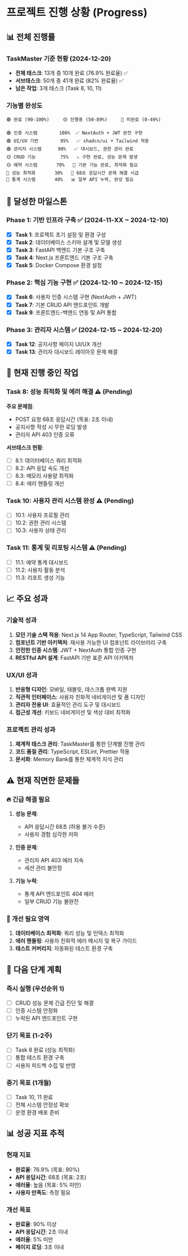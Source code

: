 # 프로젝트 진행 상황 (Progress)

## 📊 **전체 진행률**

### **TaskMaster 기준 현황** (2024-12-20)
- **전체 태스크**: 13개 중 10개 완료 (76.9% 완료율) ✅
- **서브태스크**: 50개 중 41개 완료 (82% 완료율) ✅
- **남은 작업**: 3개 태스크 (Task 8, 10, 11)

### **기능별 완성도**
```
🟢 완료 (90-100%)     🟡 진행중 (50-89%)     🔴 미완료 (0-49%)

🟢 인증 시스템        100%  ✅ NextAuth + JWT 완전 구현
🟢 UI/UX 기반        95%   ✅ shadcn/ui + Tailwind 적용
🟢 관리자 시스템      90%   ✅ 대시보드, 권한 관리 완료
🟡 CRUD 기능         75%   ⚠️ 구현 완료, 성능 문제 발생
🟡 예약 시스템       70%   🔧 기본 기능 완료, 최적화 필요
🔴 성능 최적화       30%   🚨 68초 응답시간 문제 해결 시급
🔴 통계 시스템       40%   📊 일부 API 누락, 완성 필요
```

## 🎯 **달성한 마일스톤**

### **Phase 1: 기반 인프라 구축** ✅ (2024-11-XX ~ 2024-12-10)
- [x] **Task 1**: 프로젝트 초기 설정 및 환경 구성
- [x] **Task 2**: 데이터베이스 스키마 설계 및 모델 생성
- [x] **Task 3**: FastAPI 백엔드 기본 구조 구축
- [x] **Task 4**: Next.js 프론트엔드 기본 구조 구축
- [x] **Task 5**: Docker Compose 환경 설정

### **Phase 2: 핵심 기능 구현** ✅ (2024-12-10 ~ 2024-12-15)
- [x] **Task 6**: 사용자 인증 시스템 구현 (NextAuth + JWT)
- [x] **Task 7**: 기본 CRUD API 엔드포인트 개발
- [x] **Task 9**: 프론트엔드-백엔드 연동 및 API 통합

### **Phase 3: 관리자 시스템** ✅ (2024-12-15 ~ 2024-12-20)
- [x] **Task 12**: 공지사항 페이지 UI/UX 개선
- [x] **Task 13**: 관리자 대시보드 레이아웃 문제 해결

## 🚧 **현재 진행 중인 작업**

### **Task 8: 성능 최적화 및 에러 해결** ⚠️ (Pending)
**주요 문제점**:
- POST 요청 68초 응답시간 (목표: 2초 이내)
- 공지사항 작성 시 무한 로딩 발생
- 관리자 API 403 인증 오류

**서브태스크 현황**:
- [ ] 8.1: 데이터베이스 쿼리 최적화
- [ ] 8.2: API 응답 속도 개선
- [ ] 8.3: 메모리 사용량 최적화
- [ ] 8.4: 에러 핸들링 개선

### **Task 10: 사용자 관리 시스템 완성** ⚠️ (Pending)
- [ ] 10.1: 사용자 프로필 관리
- [ ] 10.2: 권한 관리 시스템
- [ ] 10.3: 사용자 상태 관리

### **Task 11: 통계 및 리포팅 시스템** ⚠️ (Pending)
- [ ] 11.1: 예약 통계 대시보드
- [ ] 11.2: 사용자 활동 분석
- [ ] 11.3: 리포트 생성 기능

## 📈 **주요 성과**

### **기술적 성과**
1. **모던 기술 스택 적용**: Next.js 14 App Router, TypeScript, Tailwind CSS
2. **컴포넌트 기반 아키텍처**: 재사용 가능한 UI 컴포넌트 라이브러리 구축
3. **안전한 인증 시스템**: JWT + NextAuth 통합 인증 구현
4. **RESTful API 설계**: FastAPI 기반 표준 API 아키텍처

### **UX/UI 성과**
1. **반응형 디자인**: 모바일, 태블릿, 데스크톱 완벽 지원
2. **직관적 인터페이스**: 사용자 친화적 네비게이션 및 폼 디자인
3. **관리자 전용 UI**: 효율적인 관리 도구 및 대시보드
4. **접근성 개선**: 키보드 네비게이션 및 색상 대비 최적화

### **프로젝트 관리 성과**
1. **체계적 태스크 관리**: TaskMaster를 통한 단계별 진행 관리
2. **코드 품질 관리**: TypeScript, ESLint, Prettier 적용
3. **문서화**: Memory Bank를 통한 체계적 지식 관리

## ⚠️ **현재 직면한 문제들**

### **🔥 긴급 해결 필요**
1. **성능 문제**: 
   - API 응답시간 68초 (허용 불가 수준)
   - 사용자 경험 심각한 저하
   
2. **인증 문제**:
   - 관리자 API 403 에러 지속
   - 세션 관리 불안정

3. **기능 누락**:
   - 통계 API 엔드포인트 404 에러
   - 일부 CRUD 기능 불완전

### **🔧 개선 필요 영역**
1. **데이터베이스 최적화**: 쿼리 성능 및 인덱스 최적화
2. **에러 핸들링**: 사용자 친화적 에러 메시지 및 복구 가이드
3. **테스트 커버리지**: 자동화된 테스트 환경 구축

## 🎯 **다음 단계 계획**

### **즉시 실행 (우선순위 1)**
- [ ] CRUD 성능 문제 긴급 진단 및 해결
- [ ] 인증 시스템 안정화
- [ ] 누락된 API 엔드포인트 구현

### **단기 목표 (1-2주)**
- [ ] Task 8 완료 (성능 최적화)
- [ ] 통합 테스트 환경 구축
- [ ] 사용자 피드백 수집 및 반영

### **중기 목표 (1개월)**
- [ ] Task 10, 11 완료
- [ ] 전체 시스템 안정성 확보
- [ ] 운영 환경 배포 준비

## 📊 **성공 지표 추적**

### **현재 지표**
- **완료율**: 76.9% (목표: 90%)
- **API 응답시간**: 68초 (목표: 2초)
- **에러율**: 높음 (목표: 5% 미만)
- **사용자 만족도**: 측정 필요

### **개선 목표**
- **완료율**: 90% 이상
- **API 응답시간**: 2초 이내
- **에러율**: 5% 미만
- **페이지 로딩**: 3초 이내 